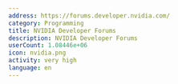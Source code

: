 ```yaml
---
address: https://forums.developer.nvidia.com/
category: Programming
title: NVIDIA Developer Forums
description: NVIDIA Developer Forums
userCount: 1.08446e+06
icon: nvidia.png
activity: very high
language: en
---
```

